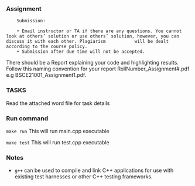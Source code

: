 ### Assignment 

        Submission:
        
        • Email instructor or TA if there are any questions. You cannot look at others’ solution or use others’ solution, however, you can discuss it with each other. Plagiarism           will be dealt according to the course policy.
        • Submission after due time will not be accepted.
 
 There should be a Report explaining your code and highlighting results. 
 Follow this naming convention for your report RollNumber_Assignment#.pdf e.g BSCE21001_Assignment1.pdf. 


### TASKS

Read the attached word file for task details



### Run command

`make run`  This will run main.cpp executable 

`make test` This will run test.cpp executable


### Notes
- `g++` can be used to compile and link C++ applications for use with existing test harnesses or other C++ testing frameworks.


